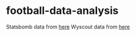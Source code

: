 # football-data-analysis

Statsbomb data from [here](https://github.com/statsbomb/open-data/tree/master)
Wyscout data from [here](https://figshare.com/collections/Soccer_match_event_dataset/4415000/2)
